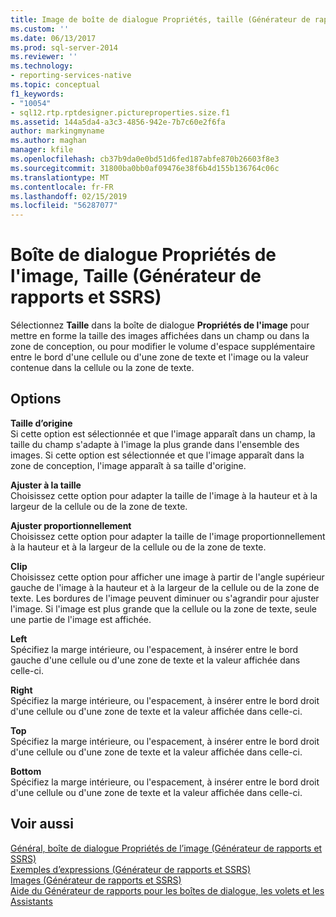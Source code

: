 ```yaml
---
title: Image de boîte de dialogue Propriétés, taille (Générateur de rapports et SSRS) | Microsoft Docs
ms.custom: ''
ms.date: 06/13/2017
ms.prod: sql-server-2014
ms.reviewer: ''
ms.technology:
- reporting-services-native
ms.topic: conceptual
f1_keywords:
- "10054"
- sql12.rtp.rptdesigner.pictureproperties.size.f1
ms.assetid: 144a5da4-a3c3-4856-942e-7b7c60e2f6fa
author: markingmyname
ms.author: maghan
manager: kfile
ms.openlocfilehash: cb37b9da0e0bd51d6fed187abfe870b26603f8e3
ms.sourcegitcommit: 31800ba0bb0af09476e38f6b4d155b136764c06c
ms.translationtype: MT
ms.contentlocale: fr-FR
ms.lasthandoff: 02/15/2019
ms.locfileid: "56287077"
---
```

# <a name="image-properties-dialog-box-size-report-builder-and-ssrs"></a>Boîte de dialogue Propriétés de l'image, Taille (Générateur de rapports et SSRS)
  Sélectionnez **Taille** dans la boîte de dialogue **Propriétés de l'image** pour mettre en forme la taille des images affichées dans un champ ou dans la zone de conception, ou pour modifier le volume d'espace supplémentaire entre le bord d'une cellule ou d'une zone de texte et l'image ou la valeur contenue dans la cellule ou la zone de texte.  
  
## <a name="options"></a>Options  
 **Taille d’origine**  
 Si cette option est sélectionnée et que l'image apparaît dans un champ, la taille du champ s'adapte à l'image la plus grande dans l'ensemble des images. Si cette option est sélectionnée et que l'image apparaît dans la zone de conception, l'image apparaît à sa taille d'origine.  
  
 **Ajuster à la taille**  
 Choisissez cette option pour adapter la taille de l'image à la hauteur et à la largeur de la cellule ou de la zone de texte.  
  
 **Ajuster proportionnellement**  
 Choisissez cette option pour adapter la taille de l'image proportionnellement à la hauteur et à la largeur de la cellule ou de la zone de texte.  
  
 **Clip**  
 Choisissez cette option pour afficher une image à partir de l'angle supérieur gauche de l'image à la hauteur et à la largeur de la cellule ou de la zone de texte. Les bordures de l'image peuvent diminuer ou s'agrandir pour ajuster l'image. Si l'image est plus grande que la cellule ou la zone de texte, seule une partie de l'image est affichée.  
  
 **Left**  
 Spécifiez la marge intérieure, ou l'espacement, à insérer entre le bord gauche d'une cellule ou d'une zone de texte et la valeur affichée dans celle-ci.  
  
 **Right**  
 Spécifiez la marge intérieure, ou l'espacement, à insérer entre le bord droit d'une cellule ou d'une zone de texte et la valeur affichée dans celle-ci.  
  
 **Top**  
 Spécifiez la marge intérieure, ou l'espacement, à insérer entre le bord droit d'une cellule ou d'une zone de texte et la valeur affichée dans celle-ci.  
  
 **Bottom**  
 Spécifiez la marge intérieure, ou l'espacement, à insérer entre le bord droit d'une cellule ou d'une zone de texte et la valeur affichée dans celle-ci.  
  
## <a name="see-also"></a>Voir aussi  
 [Général, boîte de dialogue Propriétés de l’image &#40;Générateur de rapports et SSRS&#41;](../../2014/reporting-services/image-properties-dialog-box-general-report-builder-and-ssrs.md)   
 [Exemples d’expressions &#40;Générateur de rapports et SSRS&#41;](report-design/expression-examples-report-builder-and-ssrs.md)   
 [Images &#40;Générateur de rapports et SSRS&#41;](report-design/images-report-builder-and-ssrs.md)   
 [Aide du Générateur de rapports pour les boîtes de dialogue, les volets et les Assistants](../../2014/reporting-services/report-builder-help-for-dialog-boxes-panes-and-wizards.md)  
  
  
